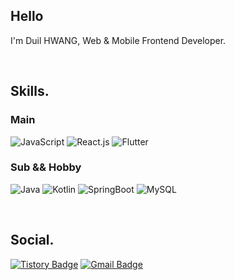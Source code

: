 ## Hello


I'm Duil HWANG, Web & Mobile Frontend Developer.

<br>



## Skills.


### Main
![JavaScript](https://img.shields.io/badge/JavaScript-F7DF1E?style=flat-square&logo=javascript&logoColor=black)
![React.js](https://img.shields.io/badge/React-61DAFB?style=flat-square&logo=React&logoColor=black)
![Flutter](https://img.shields.io/badge/Flutter-02569B?style=flat-square&logo=flutter&logoColor=white)

### Sub && Hobby
![Java](https://img.shields.io/badge/Java-007396?style=flat-square&logo=java&logoColor=white)
![Kotlin](https://img.shields.io/badge/Kotlin-7F52FF?style=flat-square&logo=kotlin&logoColor=white)
![SpringBoot](https://img.shields.io/badge/SpringBoot-6DB33F?style=flat-square&logo=springboot&logoColor=white)
![MySQL](https://img.shields.io/badge/MySQL-4479A1?style=flat-square&logo=MySQL&logoColor=white)

<br>

## Social.

[![Tistory Badge](https://img.shields.io/badge/Tech%20Blog-e69500?style=flat-square&logo=Telegraph&logoColor=white&link=https://beautify-log.tistory.com)](https://beautify-log.tistory.com)
[![Gmail Badge](https://img.shields.io/badge/Gmail-d14836?style=flat-square&logo=Gmail&logoColor=white&link=mailto:h2ne1.public@gmail.com)](mailto:h2ne1.public@gmail.com)
